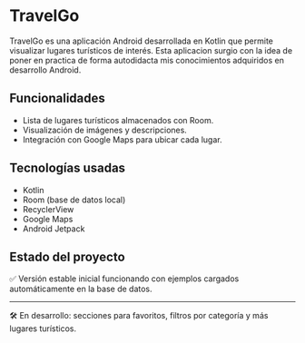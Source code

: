 # TravelGo

TravelGo es una aplicación Android desarrollada en Kotlin que permite visualizar lugares turísticos de interés. Esta aplicacion surgio con la idea de poner en practica de 
forma autodidacta mis conocimientos adquiridos en desarrollo Android.  

## Funcionalidades

- Lista de lugares turísticos almacenados con Room.
- Visualización de imágenes y descripciones.
- Integración con Google Maps para ubicar cada lugar.

## Tecnologías usadas

- Kotlin
- Room (base de datos local)
- RecyclerView
- Google Maps
- Android Jetpack

## Estado del proyecto

✅ Versión estable inicial funcionando con ejemplos cargados automáticamente en la base de datos.

---

🛠️ En desarrollo: secciones para favoritos, filtros por categoría y más lugares turísticos.
